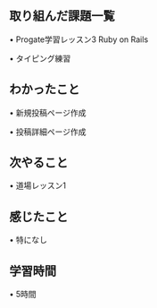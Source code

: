 ## 取り組んだ課題一覧
• Progate学習レッスン3 Ruby on Rails

• タイピング練習

## わかったこと
• 新規投稿ページ作成

• 投稿詳細ページ作成

## 次やること
• 道場レッスン1

## 感じたこと
• 特になし

## 学習時間
• 5時間
